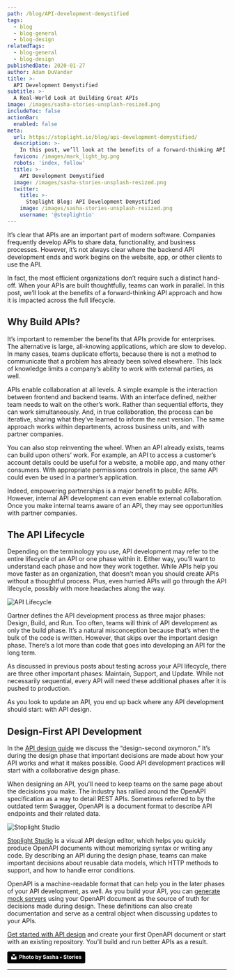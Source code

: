 ```yaml
---
path: /blog/API-development-demystified
tags:
  - blog
  - blog-general
  - blog-design
relatedTags:
  - blog-general
  - blog-design
publishedDate: 2020-01-27
author: Adam DuVander
title: >-
  API Development Demystified
subtitle: >-
  A Real-World Look at Building Great APIs
image: /images/sasha-stories-unsplash-resized.png
includeToc: false
actionBar:
  enabled: false
meta:
  url: https://stoplight.io/blog/api-development-demystified/
  description: >-
    In this post, we’ll look at the benefits of a forward-thinking API approach and how it is impacted across the full lifecycle.
  favicon: /images/mark_light_bg.png
  robots: 'index, follow'
  title: >-
    API Development Demystified
  image: /images/sasha-stories-unsplash-resized.png
  twitter:
    title: >-
      Stoplight Blog: API Development Demystified
    image: /images/sasha-stories-unsplash-resized.png
    username: '@stoplightio'
---
```


It’s clear that APIs are an important part of modern software. Companies frequently develop APIs to share data, functionality, and business processes. However, it’s not always clear where the backend API development ends and work begins on the website, app, or other clients to use the API.

In fact, the most efficient organizations don’t require such a distinct hand-off. When your APIs are built thoughtfully, teams can work in parallel. In this post, we’ll look at the benefits of a forward-thinking API approach and how it is impacted across the full lifecycle.

## Why Build APIs?

It’s important to remember the benefits that APIs provide for enterprises. The alternative is large, all-knowing applications, which are slow to develop. In many cases, teams duplicate efforts, because there is not a method to communicate that a problem has already been solved elsewhere. This lack of knowledge limits a company’s ability to work with external parties, as well.

APIs enable collaboration at all levels. A simple example is the interaction between frontend and backend teams. With an interface defined, neither team needs to wait on the other’s work. Rather than sequential efforts, they can work simultaneously. And, in true collaboration, the process can be iterative, sharing what they’ve learned to inform the next version. The same approach works within departments, across business units, and with partner companies.

You can also stop reinventing the wheel. When an API already exists, teams can build upon others’ work. For example, an API to access a customer’s account details could be useful for a website, a mobile app, and many other consumers. With appropriate permissions controls in place, the same API could even be used in a partner’s application.

Indeed, empowering partnerships is a major benefit to public APIs. However, internal API development can even enable external collaboration. Once you make internal teams aware of an API, they may see opportunities with partner companies.

## The API Lifecycle

Depending on the terminology you use, API development may refer to the entire lifecycle of an API or one phase within it. Either way, you’ll want to understand each phase and how they work together. While APIs help you move faster as an organization, that doesn’t mean you should create APIs without a thoughtful process. Plus, even hurried APIs will go through the API lifecycle, possibly with more headaches along the way.

<img src="/images/api-lifecycle.png" alt="API Lifecycle"
title="API Lifecycle" style="box-shadow: none; background-color: transparent"/>

Gartner defines the API development process as three major phases: Design, Build, and Run. Too often, teams will think of API development as only the build phase. It’s a natural misconception because that’s when the bulk of the code is written. However, that skips over the important design phase. There’s a lot more than code that goes into developing an API for the long term.

As discussed in previous posts about testing across your API lifecycle, there are three other important phases: Maintain, Support, and Update. While not necessarily sequential, every API will need these additional phases after it is pushed to production.

As you look to update an API, you end up back where any API development should start: with API design.

## Design-First API Development

In the [API design guide](https://stoplight.io/api-design-guide/basics/) we discuss the “design-second oxymoron.” It’s during the design phase that important decisions are made about how your API works and what it makes possible. Good API development practices will start with a collaborative design phase.

When designing an API, you’ll need to keep teams on the same page about the decisions you make. The industry has rallied around the OpenAPI specification as a way to detail REST APIs. Sometimes referred to by the outdated term Swagger, OpenAPI is a document format to describe API endpoints and their related data.

![Stoplight Studio](/images/studio/hero.png)

[Stoplight Studio](https://stoplight.io/studio/) is a visual API design editor, which helps you quickly produce OpenAPI documents without memorizing syntax or writing any code. By describing an API during the design phase, teams can make important decisions about reusable data models, which HTTP methods to support, and how to handle error conditions.

OpenAPI is a machine-readable format that can help you in the later phases of your API development, as well. As you build your API, you can [generate mock servers](https://stoplight.io/p/docs/gh/stoplightio/prism/docs/guides/01-mocking.md) using your OpenAPI document as the source of truth for decisions made during design. These definitions can also create documentation and serve as a central object when discussing updates to your APIs.

[Get started with API design](https://stoplight.io/studio/) and create your first OpenAPI document or start with an existing repository. You’ll build and run better APIs as a result.

<a style="background-color:black;color:white;text-decoration:none;padding:4px 6px;font-family:-apple-system, BlinkMacSystemFont, &quot;San Francisco&quot;, &quot;Helvetica Neue&quot;, Helvetica, Ubuntu, Roboto, Noto, &quot;Segoe UI&quot;, Arial, sans-serif;font-size:12px;font-weight:bold;line-height:1.2;display:inline-block;border-radius:3px" href="https://unsplash.com/@sanfrancisco?utm_medium=referral&amp;utm_campaign=photographer-credit&amp;utm_content=creditBadge" target="_blank" rel="noopener noreferrer" title="Download free do whatever you want high-resolution photos from Sasha • Stories"><span style="display:inline-block;padding:2px 3px"><svg xmlns="http://www.w3.org/2000/svg" style="height:12px;width:auto;position:relative;vertical-align:middle;top:-2px;fill:white" viewBox="0 0 32 32"><title>unsplash-logo</title><path d="M10 9V0h12v9H10zm12 5h10v18H0V14h10v9h12v-9z"></path></svg></span><span style="display:inline-block;padding:2px 3px">Photo by Sasha • Stories</span></a>

---
